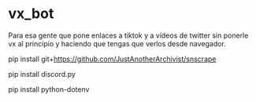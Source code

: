 # vx_bot

Para esa gente que pone enlaces a tiktok y a vídeos de twitter sin ponerle vx al principio y haciendo que tengas que verlos desde navegador.

pip install git+https://github.com/JustAnotherArchivist/snscrape

pip install discord.py

pip install python-dotenv
